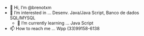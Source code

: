 - 👋 Hi, I’m @brenotxm
- 👀 I’m interested in ... Desenv. Java/Java Script, Banco de dados SQL/MYSQL
  - 🌱 I’m currently learning ... Java Script
- 📫 How to reach me ... Wpp (33)99158-6138

<!---
brenotxm/brenotxm is a ✨ special ✨ repository because its `README.md` (this file) appears on your GitHub profile.
You can click the Preview link to take a look at your changes.
--->
